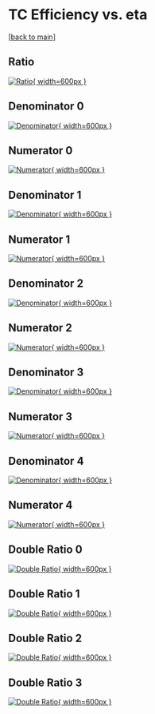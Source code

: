 # TC Efficiency vs. eta

[[back to main](./)]



## Ratio

[![Ratio](../mtv/var/TC_base_0_0_eff_eta.png){ width=600px }](../mtv/var/TC_base_0_0_eff_eta.pdf)

## Denominator 0

[![Denominator](../mtv/den/TC_base_0_0_eff_eta_den0.png){ width=600px }](../mtv/den/TC_base_0_0_eff_eta_den0.pdf)

## Numerator 0

[![Numerator](../mtv/num/TC_base_0_0_eff_eta_num0.png){ width=600px }](../mtv/num/TC_base_0_0_eff_eta_num0.pdf)

## Denominator 1

[![Denominator](../mtv/den/TC_base_0_0_eff_eta_den1.png){ width=600px }](../mtv/den/TC_base_0_0_eff_eta_den1.pdf)

## Numerator 1

[![Numerator](../mtv/num/TC_base_0_0_eff_eta_num1.png){ width=600px }](../mtv/num/TC_base_0_0_eff_eta_num1.pdf)

## Denominator 2

[![Denominator](../mtv/den/TC_base_0_0_eff_eta_den2.png){ width=600px }](../mtv/den/TC_base_0_0_eff_eta_den2.pdf)

## Numerator 2

[![Numerator](../mtv/num/TC_base_0_0_eff_eta_num2.png){ width=600px }](../mtv/num/TC_base_0_0_eff_eta_num2.pdf)

## Denominator 3

[![Denominator](../mtv/den/TC_base_0_0_eff_eta_den3.png){ width=600px }](../mtv/den/TC_base_0_0_eff_eta_den3.pdf)

## Numerator 3

[![Numerator](../mtv/num/TC_base_0_0_eff_eta_num3.png){ width=600px }](../mtv/num/TC_base_0_0_eff_eta_num3.pdf)

## Denominator 4

[![Denominator](../mtv/den/TC_base_0_0_eff_eta_den4.png){ width=600px }](../mtv/den/TC_base_0_0_eff_eta_den4.pdf)

## Numerator 4

[![Numerator](../mtv/num/TC_base_0_0_eff_eta_num4.png){ width=600px }](../mtv/num/TC_base_0_0_eff_eta_num4.pdf)

## Double Ratio 0

[![Double Ratio](../mtv/ratio/TC_base_0_0_eff_eta_ratio0.png){ width=600px }](../mtv/ratio/TC_base_0_0_eff_eta_ratio0.pdf)

## Double Ratio 1

[![Double Ratio](../mtv/ratio/TC_base_0_0_eff_eta_ratio1.png){ width=600px }](../mtv/ratio/TC_base_0_0_eff_eta_ratio1.pdf)

## Double Ratio 2

[![Double Ratio](../mtv/ratio/TC_base_0_0_eff_eta_ratio2.png){ width=600px }](../mtv/ratio/TC_base_0_0_eff_eta_ratio2.pdf)

## Double Ratio 3

[![Double Ratio](../mtv/ratio/TC_base_0_0_eff_eta_ratio3.png){ width=600px }](../mtv/ratio/TC_base_0_0_eff_eta_ratio3.pdf)

